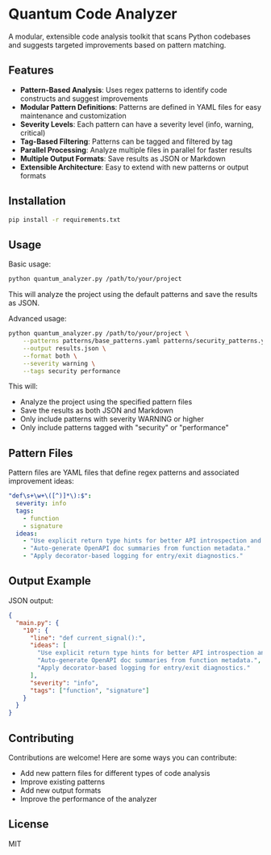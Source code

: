 # Quantum Code Analyzer

A modular, extensible code analysis toolkit that scans Python codebases and suggests targeted improvements based on pattern matching.

## Features

- **Pattern-Based Analysis**: Uses regex patterns to identify code constructs and suggest improvements
- **Modular Pattern Definitions**: Patterns are defined in YAML files for easy maintenance and customization
- **Severity Levels**: Each pattern can have a severity level (info, warning, critical)
- **Tag-Based Filtering**: Patterns can be tagged and filtered by tag
- **Parallel Processing**: Analyze multiple files in parallel for faster results
- **Multiple Output Formats**: Save results as JSON or Markdown
- **Extensible Architecture**: Easy to extend with new patterns or output formats

## Installation

```bash
pip install -r requirements.txt
```

## Usage

Basic usage:

```bash
python quantum_analyzer.py /path/to/your/project
```

This will analyze the project using the default patterns and save the results as JSON.

Advanced usage:

```bash
python quantum_analyzer.py /path/to/your/project \
    --patterns patterns/base_patterns.yaml patterns/security_patterns.yaml \
    --output results.json \
    --format both \
    --severity warning \
    --tags security performance
```

This will:
- Analyze the project using the specified pattern files
- Save the results as both JSON and Markdown
- Only include patterns with severity WARNING or higher
- Only include patterns tagged with "security" or "performance"

## Pattern Files

Pattern files are YAML files that define regex patterns and associated improvement ideas:

```yaml
"def\s+\w+\([^)]*\):$":
  severity: info
  tags:
    - function
    - signature
  ideas:
    - "Use explicit return type hints for better API introspection and editor support."
    - "Auto-generate OpenAPI doc summaries from function metadata."
    - "Apply decorator-based logging for entry/exit diagnostics."
```

## Output Example

JSON output:

```json
{
  "main.py": {
    "10": {
      "line": "def current_signal():",
      "ideas": [
        "Use explicit return type hints for better API introspection and editor support.",
        "Auto-generate OpenAPI doc summaries from function metadata.",
        "Apply decorator-based logging for entry/exit diagnostics."
      ],
      "severity": "info",
      "tags": ["function", "signature"]
    }
  }
}
```

## Contributing

Contributions are welcome! Here are some ways you can contribute:

- Add new pattern files for different types of code analysis
- Improve existing patterns
- Add new output formats
- Improve the performance of the analyzer

## License

MIT